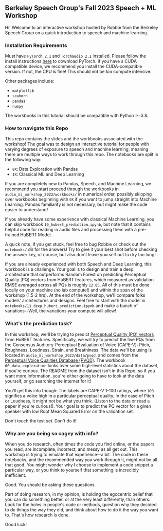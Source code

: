## Berkeley Speech Group's Fall 2023 Speech + ML Workshop

Hi! Welcome to an interactive workshop hosted by Robbie from the Berkeley Speech Group on a quick introduction to speech and machine learning. 

### Installation Requirements

Must have `PyTorch 2.1` and `Torchaudio 2.1`  installed. Please follow the install instructions [here](https://pytorch.org/get-started/locally/) to download PyTorch. If you have a CUDA compatible device, we recommend you install the CUDA-compatible version. If not, the CPU is fine! This should not be *too* compute intensive.

Other packages include: 
* `matplotlib`
* `seaborn`
* `pandas`
* `numpy`

The workbooks in this tutorial should be compatible with Python >=3.8. 

### How to navigate this Repo

This repo contains the slides and the workbooks associated with the workshop! The goal was to design an interactive tutorial for people with varying degrees of exposure to speech and machine learning, meaning there are multiple ways to work through this repo. The notebooks are split in the following way:
* `0X`: Data Exploration with Pandas
* `1X`: Classical ML and Deep Learning

If you are completely new to Pandas, Speech, and Machine Learning, we recommend you start proceed through the workbooks in `audio_ml_workshop_2023/workbooks/` in numerical order, possibly skipping over workbooks beginning with `0X` if you want to jump straight into Machine Learning. Pandas familiarity is not necessary, but might make the code easier to understand!

If you already have some experience with classical Machine Learning, you can skip workbook `10_hubert_prediction.ipynb`, but note that it contains helpful code for reading in audio files and processing them with a pre-trained HuBERT Model. 

A quick note, if you get stuck, feel free to bug Robbie or check out the `notebooks/` dir for the answers! Try to give it your best shot before checking the answer key, of course, but also don't leave yourself out to dry too long! 

If you are already experienced with both Speech and Deep Learning, this workbook is a challenge. Your goal is to design and train a deep architecture that outperforms Random Forest on predicting Perceptual Quality (PQ) vectors from HuBERT features, which measured as validation RMSE averaged across all PQs is roughly `12.85`. All of this must be done locally on your machine (no lab compute!) and within the span of the workshop (1.5-2 hrs). At the end of the workshop, we'll compare folks models' architectures and designs. Feel free to start with the model in `notebooks/11_deep_hubert_prediction.ipynb` and make a bunch of variations--Well, the variations your compute will allow!

### What's the prediction task?

In this workshop, we'll be trying to predict [Perceptual Quality (PQ) vectors](https://arxiv.org/abs/2310.02497) from HuBERT features. Specifically, we will try to predict the five PQs from the Consensus Auditory-Perceptual Evaluation of Voice  (CAPE-V): Pitch, Roughness, Loudness, Strain, and Breathiness. The data we'll be using is located in `audio_ml_workshop_2023/data/pvqd`, and comes from the [Perceptual Voice Qualities Database (PVQD)](https://voicefoundation.org/perceptual-voice-qualities-database/). The workbook `00_data_exploration` looks over some high-level statistics about the dataset, if you're curious. The README from the dataset isn't in this Repo, so if you want more information, you're either going to have to look at the data yourself, or go searching the internet for it!

You'll get this info though: The labels are CAPE-V 1-100 ratings, where `100` signifies a voice high in a particular perceptual quality. In the case of Pitch or Loudness, it might not be what you think. (Listen to the data or read a paper if you're curious!). Your goal is to predict the PQ vector for a given speaker with low Root Mean Squared Error on the validation set.

Don't touch the test set. Don't do it!

### Why are you being so cagey with info?

When you do research, often times the code you find online, or the papers you read, are incomplete, incorrect, and messy as all get out. This workshop is trying to emulate that experience--a bit. The code in these notebooks, and the recommended way you work through it, might not be all that good. You might wonder why I choose to implement a code snippet a particular way, or you think to yourself that something is incredibly inefficient. 

Good. You should be asking these questions. 

Part of doing research, in my opinion, is holding the egocentric belief that you can do something better, or at the very least differently, than others. Look for the holes in people's code or methods, question why they decided to do things the way they did, and think about how to do it the way you want to. That's how research is done. 

Good luck!
